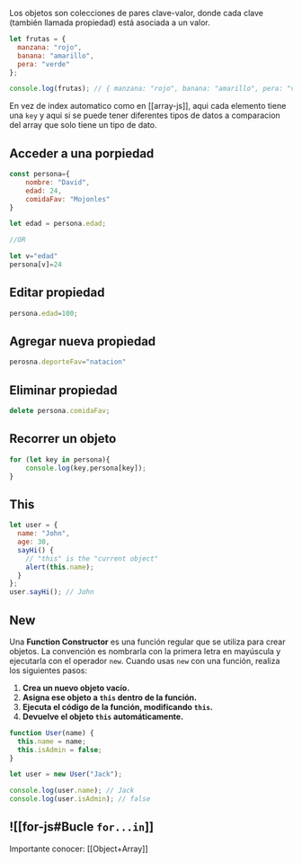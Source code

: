 Los objetos son colecciones de pares clave-valor, donde cada clave (también llamada propiedad) está asociada a un valor.

```javascript
let frutas = {
  manzana: "rojo",
  banana: "amarillo",
  pera: "verde"
};

console.log(frutas); // { manzana: "rojo", banana: "amarillo", pera: "verde" }
```
En vez de index automatico como en [[array-js]], aqui cada elemento tiene una `key` y aqui si se puede tener diferentes tipos de datos a comparacion del array que solo tiene un tipo de dato.

## Acceder a una porpiedad

```js
const persona={
	nombre: "David",
	edad: 24,
	comidaFav: "Mojonles"
}

let edad = persona.edad;

//OR

let v="edad"
persona[v]=24
```
## Editar propiedad
```js
persona.edad=100;
```
## Agregar nueva propiedad
```js
perosna.deporteFav="natacion"
```
## Eliminar propiedad
```js
delete persona.comidaFav;
```
## Recorrer un objeto
```js
for (let key in persona){
	console.log(key,persona[key]);
}
```

## This
```js
let user = {
  name: "John",
  age: 30,
  sayHi() {
    // "this" is the "current object"
    alert(this.name);
  }
};
user.sayHi(); // John
```

## New
Una **Function Constructor** es una función regular que se utiliza para crear objetos. La convención es nombrarla con la primera letra en mayúscula y ejecutarla con el operador `new`.
Cuando usas `new` con una función, realiza los siguientes pasos:

1. **Crea un nuevo objeto vacío.**
2. **Asigna ese objeto a `this` dentro de la función.**
3. **Ejecuta el código de la función, modificando `this`.**
4. **Devuelve el objeto `this` automáticamente.**
```javascript
function User(name) {
  this.name = name;
  this.isAdmin = false;
}

let user = new User("Jack");

console.log(user.name); // Jack
console.log(user.isAdmin); // false
```
## ![[for-js#Bucle `for...in`]]
Importante conocer: [[Object+Array]]